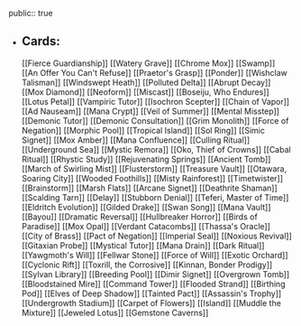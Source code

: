 public:: true
- ## Cards:
	[[Fierce Guardianship]]
	[[Watery Grave]]
	[[Chrome Mox]]
	[[Swamp]]
	[[An Offer You Can't Refuse]]
	[[Praetor's Grasp]]
	[[Ponder]]
	[[Wishclaw Talisman]]
	[[Windswept Heath]]
	[[Polluted Delta]]
	[[Abrupt Decay]]
	[[Mox Diamond]]
	[[Neoform]]
	[[Miscast]]
	[[Boseiju, Who Endures]]
	[[Lotus Petal]]
	[[Vampiric Tutor]]
	[[Isochron Scepter]]
	[[Chain of Vapor]]
	[[Ad Nauseam]]
	[[Mana Crypt]]
	[[Veil of Summer]]
	[[Mental Misstep]]
	[[Demonic Tutor]]
	[[Demonic Consultation]]
	[[Grim Monolith]]
	[[Force of Negation]]
	[[Morphic Pool]]
	[[Tropical Island]]
	[[Sol Ring]]
	[[Simic Signet]]
	[[Mox Amber]]
	[[Mana Confluence]]
	[[Culling Ritual]]
	[[Underground Sea]]
	[[Mystic Remora]]
	[[Oko, Thief of Crowns]]
	[[Cabal Ritual]]
	[[Rhystic Study]]
	[[Rejuvenating Springs]]
	[[Ancient Tomb]]
	[[March of Swirling Mist]]
	[[Flusterstorm]]
	[[Treasure Vault]]
	[[Otawara, Soaring City]]
	[[Wooded Foothills]]
	[[Misty Rainforest]]
	[[Timetwister]]
	[[Brainstorm]]
	[[Marsh Flats]]
	[[Arcane Signet]]
	[[Deathrite Shaman]]
	[[Scalding Tarn]]
	[[Delay]]
	[[Stubborn Denial]]
	[[Teferi, Master of Time]]
	[[Eldritch Evolution]]
	[[Gilded Drake]]
	[[Swan Song]]
	[[Mana Vault]]
	[[Bayou]]
	[[Dramatic Reversal]]
	[[Hullbreaker Horror]]
	[[Birds of Paradise]]
	[[Mox Opal]]
	[[Verdant Catacombs]]
	[[Thassa's Oracle]]
	[[City of Brass]]
	[[Pact of Negation]]
	[[Imperial Seal]]
	[[Noxious Revival]]
	[[Gitaxian Probe]]
	[[Mystical Tutor]]
	[[Mana Drain]]
	[[Dark Ritual]]
	[[Yawgmoth's Will]]
	[[Fellwar Stone]]
	[[Force of Will]]
	[[Exotic Orchard]]
	[[Cyclonic Rift]]
	[[Toxrill, the Corrosive]]
	[[Kinnan, Bonder Prodigy]]
	[[Sylvan Library]]
	[[Breeding Pool]]
	[[Dimir Signet]]
	[[Overgrown Tomb]]
	[[Bloodstained Mire]]
	[[Command Tower]]
	[[Flooded Strand]]
	[[Birthing Pod]]
	[[Elves of Deep Shadow]]
	[[Tainted Pact]]
	[[Assassin's Trophy]]
	[[Undergrowth Stadium]]
	[[Carpet of Flowers]]
	[[Island]]
	[[Muddle the Mixture]]
	[[Jeweled Lotus]]
	[[Gemstone Caverns]]
